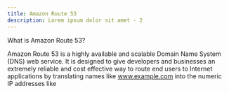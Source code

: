 ```yaml
---
title: Amazon Route 53
description: Lorem ipsum dolor sit amet - 2
---
```


What is Amazon Route 53?

Amazon Route 53 is a highly available and scalable Domain Name System (DNS) web service. It is designed to give developers and businesses an extremely reliable and cost effective way to route end users to Internet applications by translating names like www.example.com into the numeric IP addresses like